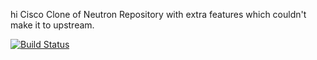 hi
Cisco Clone of Neutron Repository with extra features which
couldn't make it to upstream.

[![Build Status](https://travis-ci.org/cisco-openstack/neutron.svg)](https://travis-ci.org/cisco-openstack/neutron)
